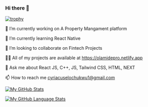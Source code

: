 ### Hi there 👋

[![trophy](https://github-profile-trophy.vercel.app/?username=cyriacus73&theme=onedark)](https://github.com/ryo-ma/github-profile-trophy)




🔭 I’m currently working on A Property Mangament platform

🌱 I’m currently learning React Native

👯 I’m looking to collaborate on Fintech Projects

👨‍💻 All of my projects are available at https://olamidepro.netlify.app

💬 Ask me about React JS, C++, JS, Tailwind CSS, HTML, NEXT

📫 How to reach me cyriacuselochukwu1@gmail.com

[![My GitHub Stats](https://github-readme-stats.vercel.app/api?username=cyriacus73&count_private=true&theme=tokyonight&show_icons=true)](https://github.com/anuraghazra/github-readme-stats)

[![My GitHub Language Stats](https://github-readme-stats.vercel.app/api/top-langs/?username=cyriacus73&langs_count=5&theme=tokyonight)](https://github.com/anuraghazra/github-readme-stats)
<!--
**cyriacus73/cyriacus73** is a ✨ _special_ ✨ repository because its `README.md` (this file) appears on your GitHub profile.

Here are some ideas to get you started:

- 🔭 I’m currently working on ...
- 🌱 I’m currently learning ...
- 👯 I’m looking to collaborate on ...
- 🤔 I’m looking for help with ...
- 💬 Ask me about ...
- 📫 How to reach me: ...
- 😄 Pronouns: ...
- ⚡ Fun fact: ...
-->
